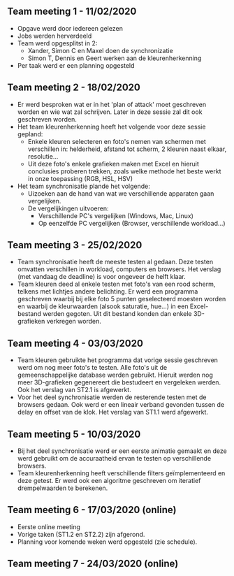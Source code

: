 ## Team meeting 1 - 11/02/2020
- Opgave werd door iedereen gelezen
- Jobs werden herverdeeld
- Team werd opgesplitst in 2: 
  - Xander, Simon C en Maxel doen de synchronizatie
  - Simon T, Dennis en Geert werken aan de kleurenherkenning
- Per taak werd er een planning opgesteld

## Team meeting 2 - 18/02/2020
- Er werd besproken wat er in het 'plan of attack' moet geschreven worden en wie wat zal schrijven. Later in deze sessie zal dit ook geschreven worden.
- Het team kleurenherkenning heeft het volgende voor deze sessie gepland:
  - Enkele kleuren selecteren en foto's nemen van schermen met verschillen in: helderheid, afstand tot scherm, 2 kleuren naast elkaar, resolutie...
  - Uit deze foto's enkele grafieken maken met Excel en hieruit conclusies proberen trekken, zoals welke methode het beste werkt in onze toepassing (RGB, HSL, HSV)
- Het team synchronisatie plande het volgende:
  - Uizoeken aan de hand van wat we verschillende apparaten gaan vergelijken.
  - De vergelijkingen uitvoeren:
    - Verschillende PC's vergelijken (Windows, Mac, Linux)
    - Op eenzelfde PC vergelijken (Browser, verschillende workload...)

## Team meeting 3 - 25/02/2020
- Team synchronisatie heeft de meeste testen al gedaan. Deze testen omvatten verschillen 
 in workload, computers en browsers. Het verslag 
(met vandaag de deadline) is voor ongeveer de helft klaar.
- Team kleuren deed al enkele testen met foto's van een rood scherm,
 telkens met lichtjes andere belichting. Er werd een programma geschreven waarbij 
 bij elke foto 5 punten geselecteerd moesten worden en waarbij de kleurwaarden 
 (alsook saturatie, hue...) in een Excel-bestand werden gegoten. Uit dit bestand konden
  dan enkele 3D-grafieken verkregen worden.
  
## Team meeting 4 - 03/03/2020
- Team kleuren gebruikte het programma dat vorige sessie geschreven werd om nog
 meer foto's te testen. Alle foto's uit de gemeenschappelijke database werden gebruikt. 
 Hieruit werden nog meer 3D-grafieken gegenereert die bestudeert en vergeleken werden. 
 Ook het verslag van ST2.1 is afgewerkt.
- Voor het deel synchronisatie werden de resterende testen met de browsers gedaan. 
Ook werd er een lineair verband gevonden tussen de delay en offset van de klok. 
Het verslag van ST1.1 werd afgewerkt.

## Team meeting 5 - 10/03/2020
- Bij het deel synchronisatie werd er een eerste animatie gemaakt
 en deze werd gebruikt om de accuraatheid ervan te testen op verschillende browsers.
- Team kleurenherkenning heeft verschillende filters geïmplementeerd en deze getest. 
Er werd ook een algoritme geschreven om iteratief drempelwaarden te berekenen.

## Team meeting 6 - 17/03/2020 (online)
- Eerste online meeting
- Vorige taken (ST1.2 en ST2.2) zijn afgerond.
- Planning voor komende weken werd opgesteld (zie schedule).

## Team meeting 7 - 24/03/2020 (online)